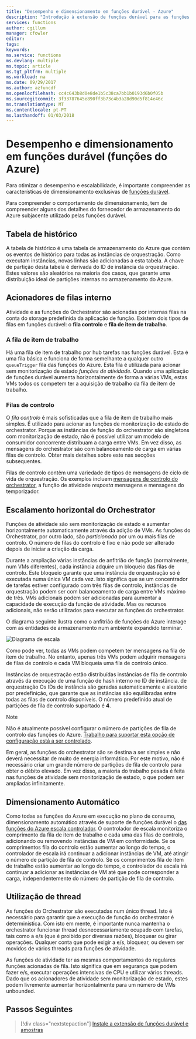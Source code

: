 ```yaml
---
title: "Desempenho e dimensionamento em funções durável - Azure"
description: "Introdução à extensão de funções durável para as funções do Azure."
services: functions
author: cgillum
manager: cfowler
editor: 
tags: 
keywords: 
ms.service: functions
ms.devlang: multiple
ms.topic: article
ms.tgt_pltfrm: multiple
ms.workload: na
ms.date: 09/29/2017
ms.author: azfuncdf
ms.openlocfilehash: cc4c643b8d0e8de1b5c38ca7bb1b0193d6b0f05b
ms.sourcegitcommit: 3f33787645e890ff3b73c4b3a28d90d5f814e46c
ms.translationtype: MT
ms.contentlocale: pt-PT
ms.lasthandoff: 01/03/2018
---
```

# <a name="performance-and-scale-in-durable-functions-azure-functions"></a>Desempenho e dimensionamento em funções durável (funções do Azure)

Para otimizar o desempenho e escalabilidade, é importante compreender as características de dimensionamento exclusivas de [funções durável](durable-functions-overview.md).

Para compreender o comportamento de dimensionamento, tem de compreender alguns dos detalhes do fornecedor de armazenamento do Azure subjacente utilizado pelas funções durável.

## <a name="history-table"></a>Tabela de histórico

A tabela de histórico é uma tabela de armazenamento do Azure que contém os eventos de histórico para todas as instâncias de orquestração. Como executam instâncias, novas linhas são adicionadas a esta tabela. A chave de partição desta tabela é derivada do ID de instância da orquestração. Estes valores são aleatórios na maioria dos casos, que garante uma distribuição ideal de partições internas no armazenamento do Azure.

## <a name="internal-queue-triggers"></a>Acionadores de filas interno

Atividade e as funções do Orchestrator são acionadas por internas filas na conta do storage predefinida da aplicação de função. Existem dois tipos de filas em funções durável: o **fila controlo** e **fila de item de trabalho**.

### <a name="the-work-item-queue"></a>A fila de item de trabalho

Há uma fila de item de trabalho por hub tarefas nas funções durável. Esta é uma fila básica e funciona de forma semelhante a qualquer outro `queueTrigger` fila das funções do Azure. Esta fila é utilizada para acionar sem monitorização de estado *funções de atividade*. Quando uma aplicação de funções durável aumenta horizontalmente de forma a várias VMs, estas VMs todos os competem ter a aquisição de trabalho da fila de item de trabalho.

### <a name="control-queues"></a>Filas de controlo

O *fila controlo* é mais sofisticadas que a fila de item de trabalho mais simples. É utilizado para acionar as funções de monitorização de estado do orchestrator. Porque as instâncias de função do orchestrator são singletons com monitorização de estado, não é possível utilizar um modelo de consumidor concorrente distribuam a carga entre VMs. Em vez disso, as mensagens do orchestrator são com balanceamento de carga em várias filas de controlo. Obter mais detalhes sobre este nas secções subsequentes.

Filas de controlo contêm uma variedade de tipos de mensagens de ciclo de vida de orquestração. Os exemplos incluem [mensagens de controlo do orchestrator](durable-functions-instance-management.md), a função de atividade *resposta* mensagens e mensagens do temporizador.

## <a name="orchestrator-scale-out"></a>Escalamento horizontal do Orchestrator

Funções de atividade são sem monitorização de estado e aumentar horizontalmente automaticamente através da adição de VMs. As funções do Orchestrator, por outro lado, são *particionada* por um ou mais filas de controlo. O número de filas do controlo é fixo e não pode ser alterado depois de iniciar a criação da carga.

Durante a ampliação várias instâncias de anfitrião de função (normalmente, num VMs diferentes), cada instância adquire um bloqueio das filas de controlo. Este bloqueio garante que uma instância de orquestração só é executada numa única VM cada vez. Isto significa que se um concentrador de tarefas estiver configurado com três filas de controlo, instâncias de orquestração podem ser com balanceamento de carga entre VMs máximo de três. VMs adicionais podem ser adicionadas para aumentar a capacidade de execução da função de atividade.  Mas os recursos adicionais, não serão utilizados para executar as funções do orchestrator.

O diagrama seguinte ilustra como o anfitrião de funções do Azure interage com as entidades de armazenamento num ambiente expandido terminar.

![Diagrama de escala](media/durable-functions-perf-and-scale/scale-diagram.png)

Como pode ver, todas as VMs podem competem ter mensagens na fila de item de trabalho. No entanto, apenas três VMs podem adquirir mensagens de filas de controlo e cada VM bloqueia uma fila de controlo único.

Instâncias de orquestração estão distribuídas instâncias de fila de controlo através da execução de uma função de hash interno no ID de instância. de orquestração Os IDs de instância são geradas automaticamente e aleatório por predefinição, que garante que as instâncias são equilibradas entre todas as filas de controlo disponíveis. O número predefinido atual de partições de fila de controlo suportado é **4**.

> [!NOTE]
> Não é atualmente possível configurar o número de partições de fila de controlo das funções do Azure. [Trabalho para suportar esta opção de configuração está a ser controlado](https://github.com/Azure/azure-functions-durable-extension/issues/73).

Em geral, as funções do orchestrator são se destina a ser simples e não deverá necessitar de muito de energia informático. Por este motivo, não é necessário criar um grande número de partições de fila de controlo para obter o débito elevado. Em vez disso, a maioria do trabalho pesada é feita nas funções de atividade sem monitorização de estado, o que podem ser ampliadas infinitamente.

## <a name="auto-scale"></a>Dimensionamento Automático

Como todas as funções do Azure em execução no plano de consumo, dimensionamento automático através de suporte de funções durável o [das funções do Azure escala controlador](https://docs.microsoft.com/azure/azure-functions/functions-scale#runtime-scaling). O controlador de escala monitoriza o comprimento da fila de item de trabalho e cada uma das filas de controlo, adicionando ou removendo instâncias de VM em conformidade. Se os comprimentos fila do controlo estão aumentar ao longo do tempo, o controlador de escala irá continuar a adicionar instâncias de VM, até atingir o número de partição de fila de controlo. Se os comprimentos fila de item de trabalho estão aumentar ao longo do tempo, o controlador de escala irá continuar a adicionar as instâncias de VM até que pode corresponder a carga, independentemente do número de partição de fila de controlo.

## <a name="thread-usage"></a>Utilização de thread

As funções do Orchestrator são executadas num único thread. Isto é necessário para garantir que a execução de função do orchestrator é determinística. Com isto em mente, é importante nunca mantenha o orchestrator funcionar thread desnecessariamente ocupado com tarefas, tais como a e/s (que é proibido por diversas razões), bloquear ou girar operações. Qualquer conta que pode exigir a e/s, bloquear, ou devem ser movidos de vários threads para funções de atividade.

As funções de atividade ter as mesmas comportamentos do regulares funções acionadas de fila. Isto significa que em segurança que podem fazer e/s, executar operações intensivas de CPU e utilizar vários threads. Dado que os acionadores de atividade sem monitorização de estado, estes podem livremente aumentar horizontalmente para um número de VMs unbounded.

## <a name="next-steps"></a>Passos Seguintes

> [!div class="nextstepaction"]
> [Instale a extensão de funções durável e amostras](durable-functions-install.md)
